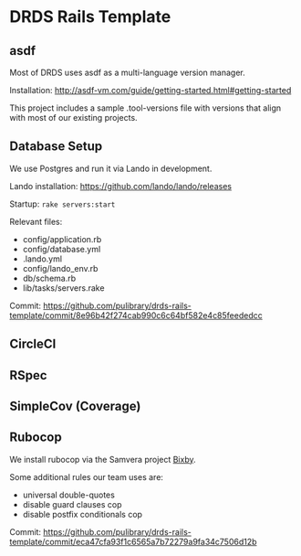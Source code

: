 # DRDS Rails Template

## asdf

Most of DRDS uses asdf as a multi-language version manager.

Installation: http://asdf-vm.com/guide/getting-started.html#getting-started

This project includes a sample .tool-versions file with versions that align with
most of our existing projects.

## Database Setup

We use Postgres and run it via Lando in development.

Lando installation: https://github.com/lando/lando/releases

Startup: `rake servers:start`

Relevant files:
 - config/application.rb
 - config/database.yml
 - .lando.yml
 - config/lando_env.rb
 - db/schema.rb
 - lib/tasks/servers.rake

Commit:
https://github.com/pulibrary/drds-rails-template/commit/8e96b42f274cab990c6c64bf582e4c85feededcc

## CircleCI

## RSpec

## SimpleCov (Coverage)

## Rubocop

We install rubocop via the Samvera project [Bixby](https://github.com/samvera-labs/bixby).

Some additional rules our team uses are:
- universal double-quotes
- disable guard clauses cop
- disable postfix conditionals cop

Commit: https://github.com/pulibrary/drds-rails-template/commit/eca47cfa93f1c6565a7b72279a9fa34c7506d12b
